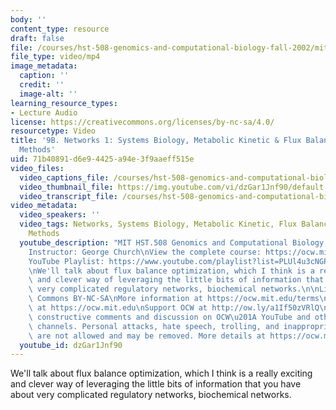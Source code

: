 ```yaml
---
body: ''
content_type: resource
draft: false
file: /courses/hst-508-genomics-and-computational-biology-fall-2002/mithst_508f02_lec9b_360p_16_9.mp4
file_type: video/mp4
image_metadata:
  caption: ''
  credit: ''
  image-alt: ''
learning_resource_types:
- Lecture Audio
license: https://creativecommons.org/licenses/by-nc-sa/4.0/
resourcetype: Video
title: '9B. Networks 1: Systems Biology, Metabolic Kinetic & Flux Balance Optimization
  Methods'
uid: 71b40891-d6e9-4425-a94e-3f9aaeff515e
video_files:
  video_captions_file: /courses/hst-508-genomics-and-computational-biology-fall-2002/1zhl--lBGeJnr6muz6JJ-uc6XPF3JG9LO_transcript.webvtt
  video_thumbnail_file: https://img.youtube.com/vi/dzGar1Jnf90/default.jpg
  video_transcript_file: /courses/hst-508-genomics-and-computational-biology-fall-2002/1zhl--lBGeJnr6muz6JJ-uc6XPF3JG9LO_transcript.pdf
video_metadata:
  video_speakers: ''
  video_tags: Networks, Systems Biology, Metabolic Kinetic, Flux Balance, Optimization
    Methods
  youtube_description: "MIT HST.508 Genomics and Computational Biology, Fall 2002\n\
    Instructor: George Church\nView the complete course: https://ocw.mit.edu/courses/hst-508-genomics-and-computational-biology-fall-2002/\n\
    YouTube Playlist: https://www.youtube.com/playlist?list=PLUl4u3cNGP61gaHWysmlYNeGsuUI8y5GV\n\
    \nWe'll talk about flux balance optimization, which I think is a really exciting\
    \ and clever way of leveraging the little bits of information that you have about\
    \ very complicated regulatory networks, biochemical networks.\n\nLicense: Creative\
    \ Commons BY-NC-SA\nMore information at https://ocw.mit.edu/terms\nMore courses\
    \ at https://ocw.mit.edu\nSupport OCW at http://ow.ly/a1If50zVRlQ\n\nWe encourage\
    \ constructive comments and discussion on OCW\u201A YouTube and other social media\
    \ channels. Personal attacks, hate speech, trolling, and inappropriate comments\
    \ are not allowed and may be removed. More details at https://ocw.mit.edu/comments."
  youtube_id: dzGar1Jnf90
---
```

We'll talk about flux balance optimization, which I think is a really exciting and clever way of leveraging the little bits of information that you have about very complicated regulatory networks, biochemical networks.
